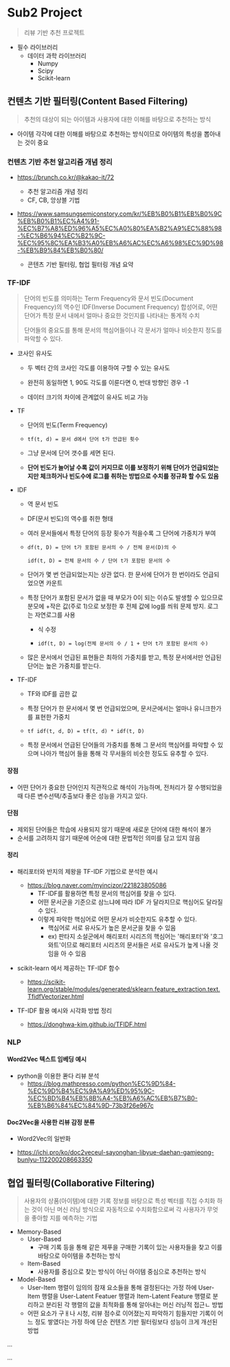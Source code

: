 # Sub2 Project

> 리뷰 기반 추천 프로젝트



- 필수 라이브러리
  - 데이터 과학 라이브러리
    - Numpy
    - Scipy
    - Scikit-learn



## 컨텐츠 기반 필터링(Content Based Filtering)

> 추천의 대상이 되는 아이템과 사용자에 대한 이해를 바탕으로 추천하는 방식



- 아이템 각각에 대한 이해를 바탕으로 추천하는 방식이므로 아이템의 특성을 뽑아내는 것이 중요



### 컨텐츠 기반 추천 알고리즘 개념 정리

- https://brunch.co.kr/@kakao-it/72
  - 추천 알고리즘 개념 정리
  - CF, CB, 앙상블 기법

- https://www.samsungsemiconstory.com/kr/%EB%B0%B1%EB%B0%9C%EB%B0%B1%EC%A4%91-%EC%B7%A8%ED%96%A5%EC%A0%80%EA%B2%A9%EC%88%98-%EC%B6%94%EC%B2%9C-%EC%95%8C%EA%B3%A0%EB%A6%AC%EC%A6%98%EC%9D%98-%EB%B9%84%EB%B0%80/
  - 콘텐츠 기반 필터링, 협업 필터링 개념 요약



### TF-IDF

> 단어의 빈도를 의미하는 Term Frequency와 문서 빈도(Document Frequency)의 역수인 IDF(Inverse Document Frequency) 합성어로, 어떤 단어가 특정 문서 내에서 얼마나 중요한 것인지를 나타내는 통계적 수치
>
> 단어들의 중요도를 통해 문서의 핵심어들이나 각 문서가 얼마나 비슷한지 정도를 파악할 수 있다.

- 코사인 유사도

  - 두 벡터 간의 코사인 각도를 이용하여 구할 수 있는 유사도

  - 완전히 동일하면 1, 90도 각도를 이룬다면 0, 반대 방향인 경우 -1

  - 데이터 크기의 차이에 관계없이 유사도 비교 가능

- TF

  - 단어의 빈도(Term Frequency)

  - ```
    tf(t, d) = 문서 d에서 단어 t가 언급된 횟수
    ```

  - 그냥 문서에 단어 갯수를 세면 된다.
  - **단어 빈도가 늘어날 수록 값이 커지므로 이를 보정하기 위해 단어가 언급되었는지만 체크하거나 빈도수에 로그를 취하는 방법으로 수치를 정규화 할 수도 있음**

- IDF

  - 역 문서 빈도

  - DF(문서 빈도)의 역수를 취한 형태

  - 여러 문서들에서 특정 단어의 등장 횟수가 적을수록 그 단어에 가중치가 부여

  - ```
    df(t, D) = 단어 t가 포함된 문서의 수 / 전체 문서(D)의 수
    
    idf(t, D) = 전체 문서의 수 / 단어 t가 포함된 문서의 수
    ```

  - 단어가 몇 번 언급되었는지는 상관 없다. 한 문서에 단어가 한 번이라도 언급되었으면 카운트

  - 특정 단어가 포함된 문서가 없을 때 부모가 0이 되는 이슈도 발생할 수 있으므로 분모에 +작은 값(주로 1)으로 보정한 후 전체 값에 log를 씌워 문제 방지. 로그는 자연로그를 사용

    - 식 수정

    - ```
      idf(t, D) = log(전체 문서의 수 / 1 + 단어 t가 포함된 문서의 수)
      ```

  - 많은 문서에서 언급된 표현들은 최하의 가중치를 받고, 특정 문서에서만 언급된 단어는 높은 가중치를 받는다.

- TF-IDF

  - TF와 IDF를 곱한 값

  - 특정 단어가 한 문서에서 몇 번 언급되었으며, 문서군에서는 얼마나 유니크한가를 표현한 가중치

  - ```
    tf idf(t, d, D) = tf(t, d) * idf(t, D)
    ```

  - 특정 문서에서 언급된 단어들의 가중치를 통해 그 문서의 핵심어를 파악할 수 있으며 나아가 핵심어 들을 통해 각 무서들의 비슷한 정도도 유추할 수 있다.



#### 장점

- 어떤 단어가 중요한 단어인지 직관적으로 해석이 가능하며, 전처리가 잘 수행되었을 때 다른 변수선택/추출보다 좋은 성능을 가지고 있다.

#### 단점

- 제외된 단어들은 학습에 사용되지 않기 때문에 새로운 단어에 대한 해석이 불가
- 순서를 고려하지 않기 때문에 어순에 대한 문법적인 의미를 담고 있지 않음



#### 정리

- 해리포터와 반지의 제왕을 TF-IDF 기법으로 분석한 예시
  - https://blog.naver.com/myincizor/221823805086
    - TF-IDF를 활용하면 특정 문서의 핵심어를 찾을 수 있다.
    - 어떤 문서군을 기준으로 삼느냐에 따라 IDF 가 달라지므로 핵심어도 달라질 수 있다.
    - 이렇게 파악한 핵심어로 어떤 문서가 비슷한지도 유추할 수 있다.
      - 핵심어로 서로 유사도가 높은 문서군을 찾을 수 있음
      - ex) 판타지 소설군에서 해리포터 시리즈의 핵심어는 '해리포터'와 '호그와트'이므로 해리포터 시리즈의 문서들은 서로 유사도가 높게 나올 것임을 아 수 있음



- scikit-learn 에서 제공하는 TF-IDF 함수
  - https://scikit-learn.org/stable/modules/generated/sklearn.feature_extraction.text.TfidfVectorizer.html



- TF-IDF 활용 예시와 시각화 방법 정리
  - https://donghwa-kim.github.io/TFIDF.html



### NLP



#### Word2Vec 텍스트 임베딩 예시

- python을 이용한 콴다 리뷰 분석
  - https://blog.mathpresso.com/python%EC%9D%84-%EC%9D%B4%EC%9A%A9%ED%95%9C-%EC%BD%B4%EB%8B%A4-%EB%A6%AC%EB%B7%B0-%EB%B6%84%EC%84%9D-73b3f26e967c



#### Doc2Vec을 사용한 리뷰 감정 분류

- Word2Vec의 일반화

- https://ichi.pro/ko/doc2veceul-sayonghan-libyue-daehan-gamjeong-bunlyu-112200208663350



## 협업 필터링(Collaborative Filtering)

> 사용자의 상품(아이템)에 대한 기록 정보를 바탕으로 특성 벡터를 직접 수치화 하는 것이 아닌 머신 러닝 방식으로 자동적으로 수치화함으로써 각 사용자가 무엇을 좋아할 지를 예측하는 기법



- Memory-Based
  - User-Based
    - 구매 기록 등을 통해 같은 제푸을 구매한 기록이 있는 사용자들을 찾고 이를 바탕으로 아이템을 추천하는 방식
  - Item-Based
    - 사용자를 중심으로 찾는 방식이 아닌 아이템 중심으로 추천하는 방식
- Model-Based
  - User-Item 행렬이 임의의 잠재 요소들을 통해 결정된다는 가정 하에 User-Item 행렬을 User-Latent Featuer 행렬과 Item-Latent Feature 행렬로 분리하고 분리된 각 행렬의 값을 최적화를 통해 알아내는 머신 러닝적 접근ㄴ 방법
  - 어떤 요소가 구ㅐ나 시청, 리뷰 점수로 이어졌는지 파악하기 힘들지만 기록이 어느 정도 쌓였다는 가정 하에 단순 컨텐츠 기반 필터링보다 성능이 크게 개선된 방법



...

...

